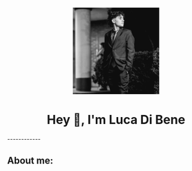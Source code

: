 <p align="center">
    <img width="200" src="img/PDC_0880 (1).jpg">
</p>

<h1 align="center">Hey 👋, I'm Luca Di Bene</h1>
------------
<h2>About me:</h2>
